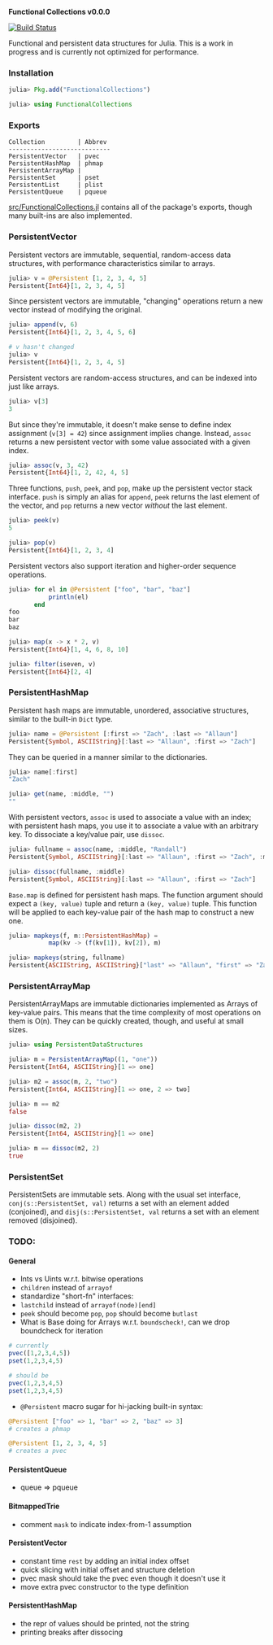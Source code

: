 **Functional Collections v0.0.0**

[![Build Status](https://travis-ci.org/JuliaLang/FunctionalCollections.jl.svg?branch=master)](https://travis-ci.org/JuliaLang/FunctionalCollections.jl)

Functional and persistent data structures for Julia. This is a work in
progress and is currently not optimized for performance.

### Installation

```.jl
julia> Pkg.add("FunctionalCollections")

julia> using FunctionalCollections
```

### Exports

```
Collection         | Abbrev
----------------------------
PersistentVector   | pvec
PersistentHashMap  | phmap
PersistentArrayMap |
PersistentSet      | pset
PersistentList     | plist
PersistentQueue    | pqueue
```

[src/FunctionalCollections.jl](https://github.com/JuliaLang/FunctionalCollections.jl/blob/master/src/FunctionalCollections.jl)
contains all of the package's exports, though many built-ins are also
implemented.

### PersistentVector

Persistent vectors are immutable, sequential, random-access data
structures, with performance characteristics similar to arrays.

```.jl
julia> v = @Persistent [1, 2, 3, 4, 5]
Persistent{Int64}[1, 2, 3, 4, 5]
```

Since persistent vectors are immutable, "changing" operations return a
new vector instead of modifying the original.

```.jl
julia> append(v, 6)
Persistent{Int64}[1, 2, 3, 4, 5, 6]

# v hasn't changed
julia> v
Persistent{Int64}[1, 2, 3, 4, 5]
```

Persistent vectors are random-access structures, and can be indexed
into just like arrays.

```.jl
julia> v[3]
3
```

But since they're immutable, it doesn't make sense to define index
assignment (`v[3] = 42`) since assignment implies change. Instead,
`assoc` returns a new persistent vector with some value associated
with a given index.

```.jl
julia> assoc(v, 3, 42)
Persistent{Int64}[1, 2, 42, 4, 5]
```

Three functions, `push`, `peek`, and `pop`, make up the persistent
vector stack interface. `push` is simply an alias for `append`, `peek`
returns the last element of the vector, and `pop` returns a new vector
_without_ the last element.

```.jl
julia> peek(v)
5

julia> pop(v)
Persistent{Int64}[1, 2, 3, 4]
```

Persistent vectors also support iteration and higher-order sequence
operations.

```.jl
julia> for el in @Persistent ["foo", "bar", "baz"]
           println(el)
       end
foo
bar
baz

julia> map(x -> x * 2, v)
Persistent{Int64}[1, 4, 6, 8, 10]

julia> filter(iseven, v)
Persistent{Int64}[2, 4]
```

### PersistentHashMap

Persistent hash maps are immutable, unordered, associative structures,
similar to the built-in `Dict` type.

```.jl
julia> name = @Persistent [:first => "Zach", :last => "Allaun"]
Persistent{Symbol, ASCIIString}[:last => "Allaun", :first => "Zach"]
```

They can be queried in a manner similar to the dictionaries.

```.jl
julia> name[:first]
"Zach"

julia> get(name, :middle, "")
""
```

With persistent vectors, `assoc` is used to associate a value with an
index; with persistent hash maps, you use it to associate a value with
an arbitrary key. To dissociate a key/value pair, use `dissoc`.

```.jl
julia> fullname = assoc(name, :middle, "Randall")
Persistent{Symbol, ASCIIString}[:last => "Allaun", :first => "Zach", :middle => "Randall"]

julia> dissoc(fullname, :middle)
Persistent{Symbol, ASCIIString}[:last => "Allaun", :first => "Zach"]
```

`Base.map` is defined for persistent hash maps. The function argument
should expect a `(key, value)` tuple and return a `(key, value)`
tuple. This function will be applied to each key-value pair of the
hash map to construct a new one.

```.jl
julia> mapkeys(f, m::PersistentHashMap) =
	       map(kv -> (f(kv[1]), kv[2]), m)

julia> mapkeys(string, fullname)
Persistent{ASCIIString, ASCIIString}["last" => "Allaun", "first" => "Zach", "middle" => "Randall"]
```

### PersistentArrayMap

PersistentArrayMaps are immutable dictionaries implemented as Arrays of
key-value pairs. This means that the time complexity of most operations
on them is O(n). They can be quickly created, though, and useful at
small sizes.

```.jl
julia> using PersistentDataStructures

julia> m = PersistentArrayMap((1, "one"))
Persistent{Int64, ASCIIString}[1 => one]

julia> m2 = assoc(m, 2, "two")
Persistent{Int64, ASCIIString}[1 => one, 2 => two]

julia> m == m2
false

julia> dissoc(m2, 2)
Persistent{Int64, ASCIIString}[1 => one]

julia> m == dissoc(m2, 2)
true
```

### PersistentSet

PersistentSets are immutable sets. Along with the usual set interface,
`conj(s::PersistentSet, val)` returns a set with an element added
(conjoined), and `disj(s::PersistentSet, val` returns a set with an
element removed (disjoined).

### TODO:

#### General

- Ints vs Uints w.r.t. bitwise operations
- `children` instead of `arrayof`
- standardize "short-fn" interfaces:
- `lastchild` instead of `arrayof(node)[end]`
- `peek` should become `pop`, `pop` should become `butlast`
- What is Base doing for Arrays w.r.t. `boundscheck!`, can we drop boundcheck for iteration

```jl
# currently
pvec([1,2,3,4,5])
pset(1,2,3,4,5)

# should be
pvec(1,2,3,4,5)
pset(1,2,3,4,5)
```

- `@Persistent` macro sugar for hi-jacking built-in syntax:

```jl
@Persistent ["foo" => 1, "bar" => 2, "baz" => 3]
# creates a phmap

@Persistent [1, 2, 3, 4, 5]
# creates a pvec
```

#### PersistentQueue

- queue => pqueue

#### BitmappedTrie

- comment `mask` to indicate index-from-1 assumption

#### PersistentVector

- constant time `rest` by adding an initial index offset
- quick slicing with initial offset and structure deletion
- pvec mask should take the pvec even though it doesn't use it
- move extra pvec constructor to the type definition

#### PersistentHashMap

- the repr of values should be printed, not the string
- printing breaks after dissocing
